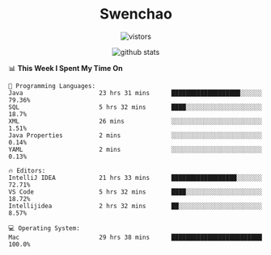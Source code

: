 <h1 align="center">Swenchao</h3>

<p align="center">
  <img src="https://visitor-badge.glitch.me/badge?page_id=Swenchao" alt="vistors" />
</p>

<p align="center">
  <img src="https://github-readme-stats.vercel.app/api?username=Swenchao&count_private=true&show_icons=true&theme=vue-dark&hide_title=true" alt="github stats" />
</p>

<!--START_SECTION:waka-->
📊 **This Week I Spent My Time On** 

```text
💬 Programming Languages: 
Java                     23 hrs 31 mins      ███████████████████░░░░░░   79.36% 
SQL                      5 hrs 32 mins       ████░░░░░░░░░░░░░░░░░░░░░   18.7% 
XML                      26 mins             ░░░░░░░░░░░░░░░░░░░░░░░░░   1.51% 
Java Properties          2 mins              ░░░░░░░░░░░░░░░░░░░░░░░░░   0.14% 
YAML                     2 mins              ░░░░░░░░░░░░░░░░░░░░░░░░░   0.13%

🔥 Editors: 
IntelliJ IDEA            21 hrs 33 mins      ██████████████████░░░░░░░   72.71% 
VS Code                  5 hrs 32 mins       ████░░░░░░░░░░░░░░░░░░░░░   18.72% 
Intellijidea             2 hrs 32 mins       ██░░░░░░░░░░░░░░░░░░░░░░░   8.57%

💻 Operating System: 
Mac                      29 hrs 38 mins      █████████████████████████   100.0%

```


<!--END_SECTION:waka-->
